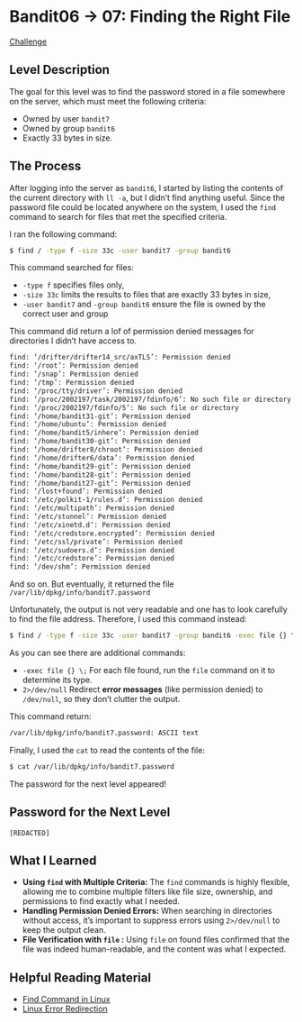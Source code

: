 # Bandit06 → 07: Finding the Right File

[Challenge](https://overthewire.org/wargames/bandit/bandit7.html)

## Level Description

The goal for this level was to find the password stored in a file somewhere on the server, which must meet the following criteria:

- Owned by user `bandit7`
- Owned by group `bandit6`
- Exactly 33 bytes in size.

## The Process

After logging into the server as `bandit6`, I started by listing the contents of the current directory with `ll -a`, but I didn’t find anything useful. Since the password file could be located anywhere on the system, I used the `find` command to search for files that met the specified criteria.

I ran the following command:

```bash
$ find / -type f -size 33c -user bandit7 -group bandit6
```

This command searched for files:

- `-type f` specifies files only,
- `-size 33c` limits the results to files that are exactly 33 bytes in size,
- `-user bandit7` and `-group bandit6` ensure the file is owned by the correct user and group

This command did return a lof of permission denied messages for directories I didn’t have access to.

```bash
find: ‘/drifter/drifter14_src/axTLS’: Permission denied
find: ‘/root’: Permission denied
find: ‘/snap’: Permission denied
find: ‘/tmp’: Permission denied
find: ‘/proc/tty/driver’: Permission denied
find: ‘/proc/2002197/task/2002197/fdinfo/6’: No such file or directory
find: ‘/proc/2002197/fdinfo/5’: No such file or directory
find: ‘/home/bandit31-git’: Permission denied
find: ‘/home/ubuntu’: Permission denied
find: ‘/home/bandit5/inhere’: Permission denied
find: ‘/home/bandit30-git’: Permission denied
find: ‘/home/drifter8/chroot’: Permission denied
find: ‘/home/drifter6/data’: Permission denied
find: ‘/home/bandit29-git’: Permission denied
find: ‘/home/bandit28-git’: Permission denied
find: ‘/home/bandit27-git’: Permission denied
find: ‘/lost+found’: Permission denied
find: ‘/etc/polkit-1/rules.d’: Permission denied
find: ‘/etc/multipath’: Permission denied
find: ‘/etc/stunnel’: Permission denied
find: ‘/etc/xinetd.d’: Permission denied
find: ‘/etc/credstore.encrypted’: Permission denied
find: ‘/etc/ssl/private’: Permission denied
find: ‘/etc/sudoers.d’: Permission denied
find: ‘/etc/credstore’: Permission denied
find: ‘/dev/shm’: Permission denied
```

And so on. But eventually, it returned the file `/var/lib/dpkg/info/bandit7.password` 

Unfortunately, the output is not very readable and one has to look carefully to find the file address. Therefore, I used this command instead:

```bash
$ find / -type f -size 33c -user bandit7 -group bandit6 -exec file {} \; 2>/dev/null
```

As you can see there are additional commands:

- `-exec file {} \;` For each file found, run the `file` command on it to determine its type.
- `2>/dev/null` Redirect **error messages** (like permission denied) to `/dev/null`, so they don’t clutter the output.

This command return:

```bash
/var/lib/dpkg/info/bandit7.password: ASCII text
```

Finally, I used the `cat` to read the contents of the file:

```bash
$ cat /var/lib/dpkg/info/bandit7.password
```

The password for the next level appeared!

## Password for the Next Level

`[REDACTED]`

## What I Learned

- **Using `find` with Multiple Criteria:** The `find` commands is highly flexible, allowing me to combine multiple filters like file size, ownership, and permissions to find exactly what I needed.
- **Handling Permission Denied Errors:** When searching in directories without access, it’s important to suppress errors using `2>/dev/null` to keep the output clean.
- **File Verification with `file` :** Using `file` on found files confirmed that the file was indeed human-readable, and the content was what I expected.

## Helpful Reading Material

- [Find Command in Linux](https://www.geeksforgeeks.org/find-command-in-linux-with-examples/)
- [Linux Error Redirection](https://www.geeksforgeeks.org/linux-error-redirection/)
